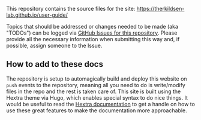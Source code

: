 This repository contains the source files for the site: https://therkildsen-lab.github.io/user-guide/

Topics that should be addressed or changes needed to be made (aka "TODOs") can be logged via [GitHub Issues for this repository](https://github.com/therkildsen-lab/user-guide/issues). Please provide all the necessary information when submitting this way and, if possible, assign someone to the Issue.

## How to add to these docs
The repository is setup to automagically build and deploy this website on `push` events to the repository, meaning all you need to do is write/modify files in the repo and the rest is taken care of. This site is built using the Hextra theme via Hugo, which enables special syntax to do nice things. It would be useful to read the [Hextra documentation](https://imfing.github.io/hextra/docs/guide/markdown/) to get a handle on how to use these great features to make the documentation more approachable.

